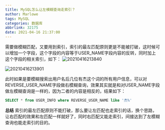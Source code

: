 ```yaml
---
title: MySQL怎么让左模糊查询走索引？
author: Marlowe
tags: MySQL
categories: 数据库
abbrlink: 32175
date: 2021-04-16 21:37:00
---
```

<!--more-->

需要做模糊匹配，又要用到索引，索引的最左匹配原则更是不能被打破，这时候可以增加一个字段，这个字段的内容等于USER_NAME字段内容的反转，同时加上这个字段的相关索引，如下：
![20210416213840](http://marlowe.oss-cn-beijing.aliyuncs.com/img/20210416213840.png)

![20210416213901](http://marlowe.oss-cn-beijing.aliyuncs.com/img/20210416213901.png)

此时如果是要模糊搜索出用户名后几位有杰这个词的所有用户信息，可以对REVERSE_USER_NAME字段做右模糊查询，效果其实就是和对USER_NAME字段做左模糊查询是一样的，因为二者的内容是相反的，结果如下：

```sql
SELECT * from USER_INFO where REVERSE_USER_NAME like '杰%'
```


**总结**
索引的最左匹配原则不能打破，那么要让左匹配也走索引的话，换个思路，让右匹配的效果和左匹配一样就好了，同时右匹配又能走索引，间接达到了左模糊查询也能走索引的目的。